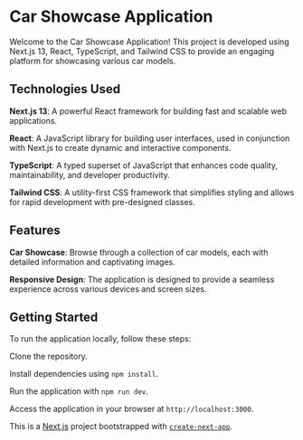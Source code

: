 # Car Showcase Application
Welcome to the Car Showcase Application! This project is developed using Next.js 13, React, TypeScript, and Tailwind CSS to provide an engaging platform for showcasing various car models.

## Technologies Used
**Next.js 13**: A powerful React framework for building fast and scalable web applications.

**React**: A JavaScript library for building user interfaces, used in conjunction with Next.js to create dynamic and interactive components.

**TypeScript**: A typed superset of JavaScript that enhances code quality, maintainability, and developer productivity.

**Tailwind CSS**: A utility-first CSS framework that simplifies styling and allows for rapid development with pre-designed classes.

## Features
**Car Showcase**: Browse through a collection of car models, each with detailed information and captivating images.

**Responsive Design**: The application is designed to provide a seamless experience across various devices and screen sizes.

## Getting Started
To run the application locally, follow these steps:

Clone the repository.

Install dependencies using `npm install`.

Run the application with `npm run dev`.

Access the application in your browser at `http://localhost:3000`.


This is a [Next.js](https://nextjs.org/) project bootstrapped with [`create-next-app`](https://github.com/vercel/next.js/tree/canary/packages/create-next-app).

